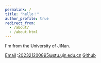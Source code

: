 ```yaml
---
permalink: /
title: "hello！"
author_profile: true
redirect_from: 
  - /about/
  - /about.html
---
```


I'm from the University of JiNan. 

[Email](202321200895@stu.ujn.edu.cn) :202321200895@stu.ujn.edu.cn 
[Github](https://github.com/eileen-linlin) 
